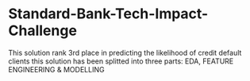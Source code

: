 # Standard-Bank-Tech-Impact-Challenge
This solution rank 3rd place in predicting the likelihood of credit default clients
this solution has been splitted into three parts: EDA, FEATURE ENGINEERING & MODELLING
